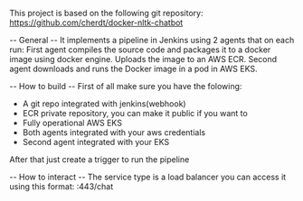 This project is based on the following git repository:
https://github.com/cherdt/docker-nltk-chatbot

-- General --
It implements a pipeline in Jenkins using 2 agents that on each run:
First agent compiles the source code and packages it to a docker image using docker engine.
Uploads the image to an AWS ECR.
Second agent downloads and runs the Docker image in a pod in AWS EKS.

-- How to build --
First of all make sure you have the folowing:
- A git repo integrated with jenkins(webhook)
- ECR private repository, you can make it public if you want to
- Fully operational AWS EKS
- Both agents integrated with your aws credentials
- Second agent integrated with your EKS

After that just create a trigger to run the pipeline


-- How to interact --
The service type is a load balancer
you can access it using this format:
<your load balancer url>:443/chat

